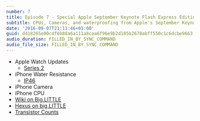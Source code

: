 ```yaml
---
number: 7
title: Episode 7 - Special Apple September Keynote Flash Express Edition™
subtitle: CPUs, Cameras, and waterproofing from Apple's September Keynote
date: '2016-09-07T21:11:46+01:00'
guid: d418265e00cdf6b88a6a111a8caa6f96e9b2d105b2670abff550c1c6dcbe9663
audio_duration: FILLED_IN_BY_SYNC_COMMAND
audio_file_size: FILLED_IN_BY_SYNC_COMMAND
---
```


* Apple Watch Updates
  * [Series 2](http://www.apple.com/apple-watch-series-2/)
* iPhone Water Resistance
  * [IP46](https://en.wikipedia.org/wiki/IP_Code)
* iPhone Camera
* iPhone CPU
 * [Wiki on Big.LITTLE](https://en.wikipedia.org/wiki/ARM_big.LITTLE)
 * [Hexus on big.LITTLE](http://hexus.net/tech/tech-explained/cpu/48693-tech-explained-arm-biglittle-processing/)
 * [Transistor Counts](https://en.wikipedia.org/wiki/Transistor_count#Microprocessors)
